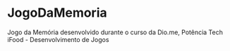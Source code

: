 # JogoDaMemoria
Jogo da Memória desenvolvido durante o curso da Dio.me, Potência Tech iFood - Desenvolvimento de Jogos
